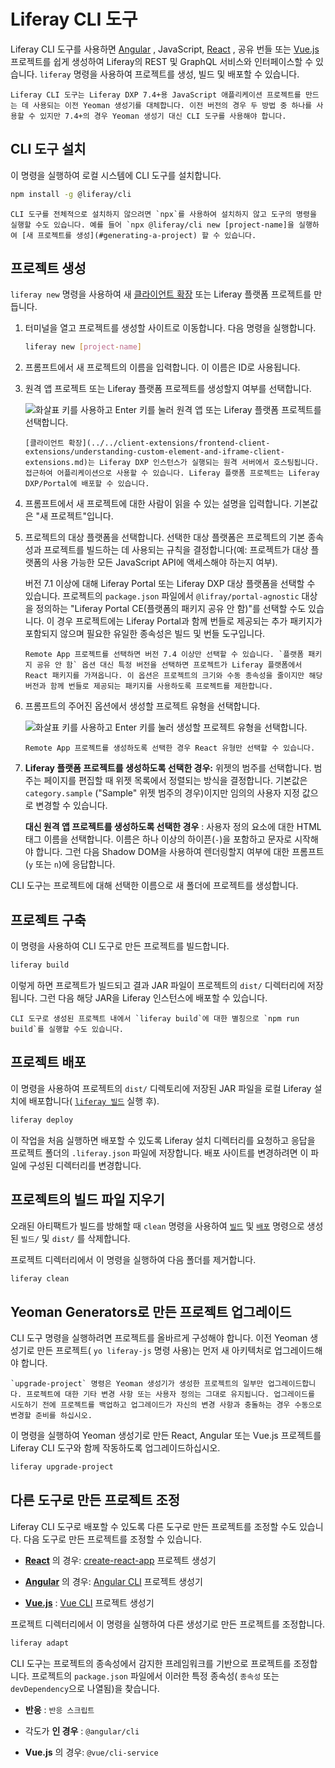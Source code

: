 # Liferay CLI 도구

Liferay CLI 도구를 사용하면 [Angular](https://angular.io/) , JavaScript, [React](https://reactjs.org/) , 공유 번들 또는 [Vue.js](https://vuejs.org/) 프로젝트를 쉽게 생성하여 Liferay의 REST 및 GraphQL 서비스와 인터페이스할 수 있습니다. `liferay` 명령을 사용하여 프로젝트를 생성, 빌드 및 배포할 수 있습니다.

```{note}
Liferay CLI 도구는 Liferay DXP 7.4+용 JavaScript 애플리케이션 프로젝트를 만드는 데 사용되는 이전 Yeoman 생성기를 대체합니다. 이전 버전의 경우 두 방법 중 하나를 사용할 수 있지만 7.4+의 경우 Yeoman 생성기 대신 CLI 도구를 사용해야 합니다.
```

## CLI 도구 설치

이 명령을 실행하여 로컬 시스템에 CLI 도구를 설치합니다.

```bash
npm install -g @liferay/cli
```

```{note}
CLI 도구를 전체적으로 설치하지 않으려면 `npx`를 사용하여 설치하지 않고 도구의 명령을 실행할 수도 있습니다. 예를 들어 `npx @liferay/cli new [project-name]을 실행하여 [새 프로젝트를 생성](#generating-a-project) 할 수 있습니다.
```

## 프로젝트 생성

`liferay new` 명령을 사용하여 새 [클라이언트 확장](../../client-extensions/frontend-client-extensions/understanding-custom-element-and-iframe-client-extensions.md) 또는 Liferay 플랫폼 프로젝트를 만듭니다.

1. 터미널을 열고 프로젝트를 생성할 사이트로 이동합니다. 다음 명령을 실행합니다.

    ```bash
    liferay new [project-name]
    ```

1. 프롬프트에서 새 프로젝트의 이름을 입력합니다. 이 이름은 ID로 사용됩니다.

1. 원격 앱 프로젝트 또는 Liferay 플랫폼 프로젝트를 생성할지 여부를 선택합니다.

   ![화살표 키를 사용하고 Enter 키를 눌러 원격 앱 또는 Liferay 플랫폼 프로젝트를 선택합니다.](./liferay-cli-tool/images/01.png)

   ```{note}
   [클라이언트 확장](../../client-extensions/frontend-client-extensions/understanding-custom-element-and-iframe-client-extensions.md)는 Liferay DXP 인스턴스가 실행되는 원격 서버에서 호스팅됩니다. 접근하여 어플리케이션으로 사용할 수 있습니다. Liferay 플랫폼 프로젝트는 Liferay DXP/Portal에 배포할 수 있습니다.
   ```

1. 프롬프트에서 새 프로젝트에 대한 사람이 읽을 수 있는 설명을 입력합니다. 기본값은 "새 프로젝트"입니다.

1. 프로젝트의 대상 플랫폼을 선택합니다. 선택한 대상 플랫폼은 프로젝트의 기본 종속성과 프로젝트를 빌드하는 데 사용되는 규칙을 결정합니다(예: 프로젝트가 대상 플랫폼의 사용 가능한 모든 JavaScript API에 액세스해야 하는지 여부).

   버전 7.1 이상에 대해 Liferay Portal 또는 Liferay DXP 대상 플랫폼을 선택할 수 있습니다. 프로젝트의 `package.json` 파일에서 `@lifray/portal-agnostic` 대상을 정의하는 "Liferay Portal CE(플랫폼의 패키지 공유 안 함)"를 선택할 수도 있습니다. 이 경우 프로젝트에는 Liferay Portal과 함께 번들로 제공되는 추가 패키지가 포함되지 않으며 필요한 유일한 종속성은 빌드 및 번들 도구입니다.

   ```{note}
   Remote App 프로젝트를 선택하면 버전 7.4 이상만 선택할 수 있습니다. `플랫폼 패키지 공유 안 함` 옵션 대신 특정 버전을 선택하면 프로젝트가 Liferay 플랫폼에서 React 패키지를 가져옵니다. 이 옵션은 프로젝트의 크기와 수동 종속성을 줄이지만 해당 버전과 함께 번들로 제공되는 패키지를 사용하도록 프로젝트를 제한합니다.
   ```

1. 프롬프트의 주어진 옵션에서 생성할 프로젝트 유형을 선택합니다.

    ![화살표 키를 사용하고 Enter 키를 눌러 생성할 프로젝트 유형을 선택합니다.](./liferay-cli-tool/images/02.png)

    ```{note}
    Remote App 프로젝트를 생성하도록 선택한 경우 React 유형만 선택할 수 있습니다.
    ```

1. **Liferay 플랫폼 프로젝트를 생성하도록 선택한 경우:** 위젯의 범주를 선택합니다. 범주는 페이지를 편집할 때 위젯 목록에서 정렬되는 방식을 결정합니다. 기본값은 `category.sample` ("Sample" 위젯 범주의 경우)이지만 임의의 사용자 지정 값으로 변경할 수 있습니다.

    **대신 원격 앱 프로젝트를 생성하도록 선택한 경우** : 사용자 정의 요소에 대한 HTML 태그 이름을 선택합니다. 이름은 하나 이상의 하이픈(`-`)을 포함하고 문자로 시작해야 합니다. 그런 다음 Shadow DOM을 사용하여 렌더링할지 여부에 대한 프롬프트(`y` 또는 `n`)에 응답합니다.

CLI 도구는 프로젝트에 대해 선택한 이름으로 새 폴더에 프로젝트를 생성합니다.

## 프로젝트 구축

이 명령을 사용하여 CLI 도구로 만든 프로젝트를 빌드합니다.

```bash
liferay build
```

이렇게 하면 프로젝트가 빌드되고 결과 JAR 파일이 프로젝트의 `dist/` 디렉터리에 저장됩니다. 그런 다음 해당 JAR을 Liferay 인스턴스에 배포할 수 있습니다.

```{note}
CLI 도구로 생성된 프로젝트 내에서 `liferay build`에 대한 별칭으로 `npm run build`를 실행할 수도 있습니다.
```

## 프로젝트 배포

이 명령을 사용하여 프로젝트의 `dist/` 디렉토리에 저장된 JAR 파일을 로컬 Liferay 설치에 배포합니다( [`liferay 빌드`](#building-a-project) 실행 후).

```bash
liferay deploy
```

이 작업을 처음 실행하면 배포할 수 있도록 Liferay 설치 디렉터리를 요청하고 응답을 프로젝트 폴더의 `.liferay.json` 파일에 저장합니다. 배포 사이트를 변경하려면 이 파일에 구성된 디렉터리를 변경합니다.

## 프로젝트의 빌드 파일 지우기

오래된 아티팩트가 빌드를 방해할 때 `clean` 명령을 사용하여 [`빌드`](#building-a-project) 및 [`배포`](#deploying-a-project) 명령으로 생성된 `빌드/` 및 `dist/` 를 삭제합니다.

프로젝트 디렉터리에서 이 명령을 실행하여 다음 폴더를 제거합니다.

```bash
liferay clean
```

## Yeoman Generators로 만든 프로젝트 업그레이드

CLI 도구 명령을 실행하려면 프로젝트를 올바르게 구성해야 합니다. 이전 Yeoman 생성기로 만든 프로젝트( `yo liferay-js` 명령 사용)는 먼저 새 아키텍처로 업그레이드해야 합니다.

```{warning}
`upgrade-project` 명령은 Yeoman 생성기가 생성한 프로젝트의 일부만 업그레이드합니다. 프로젝트에 대한 기타 변경 사항 또는 사용자 정의는 그대로 유지됩니다. 업그레이드를 시도하기 전에 프로젝트를 백업하고 업그레이드가 자신의 변경 사항과 충돌하는 경우 수동으로 변경할 준비를 하십시오.
```

이 명령을 실행하여 Yeoman 생성기로 만든 React, Angular 또는 Vue.js 프로젝트를 Liferay CLI 도구와 함께 작동하도록 업그레이드하십시오.

```bash
liferay upgrade-project
```

## 다른 도구로 만든 프로젝트 조정

Liferay CLI 도구로 배포할 수 있도록 다른 도구로 만든 프로젝트를 조정할 수도 있습니다. 다음 도구로 만든 프로젝트를 조정할 수 있습니다.

* [**React**](https://reactjs.org/) 의 경우: [create-react-app](https://reactjs.org/) 프로젝트 생성기

* [**Angular**](https://angular.io/) 의 경우: [Angular CLI](https://cli.angular.io/) 프로젝트 생성기

* [**Vue.js**](https://vuejs.org/) : [Vue CLI](https://cli.vuejs.org/) 프로젝트 생성기

프로젝트 디렉터리에서 이 명령을 실행하여 다른 생성기로 만든 프로젝트를 조정합니다.

```bash
liferay adapt
```

CLI 도구는 프로젝트의 종속성에서 감지한 프레임워크를 기반으로 프로젝트를 조정합니다. 프로젝트의 `package.json` 파일에서 이러한 특정 종속성( `종속성` 또는 `devDependency`으로 나열됨)을 찾습니다.

* **반응** : `반응 스크립트`

* 각도가 **인 경우** : `@angular/cli`

* **Vue.js** 의 경우: `@vue/cli-service`

